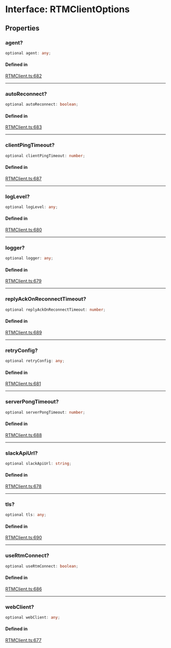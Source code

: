 # Interface: RTMClientOptions

## Properties

### agent?

```ts
optional agent: any;
```

#### Defined in

[RTMClient.ts:682](https://github.com/slackapi/node-slack-sdk/blob/7b348598b763c2b7545d1042b5f0429775cfa62c/packages/rtm-api/src/RTMClient.ts#L682)

***

### autoReconnect?

```ts
optional autoReconnect: boolean;
```

#### Defined in

[RTMClient.ts:683](https://github.com/slackapi/node-slack-sdk/blob/7b348598b763c2b7545d1042b5f0429775cfa62c/packages/rtm-api/src/RTMClient.ts#L683)

***

### clientPingTimeout?

```ts
optional clientPingTimeout: number;
```

#### Defined in

[RTMClient.ts:687](https://github.com/slackapi/node-slack-sdk/blob/7b348598b763c2b7545d1042b5f0429775cfa62c/packages/rtm-api/src/RTMClient.ts#L687)

***

### logLevel?

```ts
optional logLevel: any;
```

#### Defined in

[RTMClient.ts:680](https://github.com/slackapi/node-slack-sdk/blob/7b348598b763c2b7545d1042b5f0429775cfa62c/packages/rtm-api/src/RTMClient.ts#L680)

***

### logger?

```ts
optional logger: any;
```

#### Defined in

[RTMClient.ts:679](https://github.com/slackapi/node-slack-sdk/blob/7b348598b763c2b7545d1042b5f0429775cfa62c/packages/rtm-api/src/RTMClient.ts#L679)

***

### replyAckOnReconnectTimeout?

```ts
optional replyAckOnReconnectTimeout: number;
```

#### Defined in

[RTMClient.ts:689](https://github.com/slackapi/node-slack-sdk/blob/7b348598b763c2b7545d1042b5f0429775cfa62c/packages/rtm-api/src/RTMClient.ts#L689)

***

### retryConfig?

```ts
optional retryConfig: any;
```

#### Defined in

[RTMClient.ts:681](https://github.com/slackapi/node-slack-sdk/blob/7b348598b763c2b7545d1042b5f0429775cfa62c/packages/rtm-api/src/RTMClient.ts#L681)

***

### serverPongTimeout?

```ts
optional serverPongTimeout: number;
```

#### Defined in

[RTMClient.ts:688](https://github.com/slackapi/node-slack-sdk/blob/7b348598b763c2b7545d1042b5f0429775cfa62c/packages/rtm-api/src/RTMClient.ts#L688)

***

### slackApiUrl?

```ts
optional slackApiUrl: string;
```

#### Defined in

[RTMClient.ts:678](https://github.com/slackapi/node-slack-sdk/blob/7b348598b763c2b7545d1042b5f0429775cfa62c/packages/rtm-api/src/RTMClient.ts#L678)

***

### tls?

```ts
optional tls: any;
```

#### Defined in

[RTMClient.ts:690](https://github.com/slackapi/node-slack-sdk/blob/7b348598b763c2b7545d1042b5f0429775cfa62c/packages/rtm-api/src/RTMClient.ts#L690)

***

### useRtmConnect?

```ts
optional useRtmConnect: boolean;
```

#### Defined in

[RTMClient.ts:686](https://github.com/slackapi/node-slack-sdk/blob/7b348598b763c2b7545d1042b5f0429775cfa62c/packages/rtm-api/src/RTMClient.ts#L686)

***

### webClient?

```ts
optional webClient: any;
```

#### Defined in

[RTMClient.ts:677](https://github.com/slackapi/node-slack-sdk/blob/7b348598b763c2b7545d1042b5f0429775cfa62c/packages/rtm-api/src/RTMClient.ts#L677)
